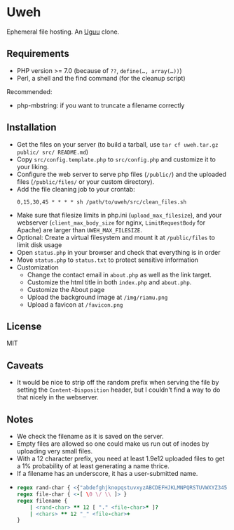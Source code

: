 # Uweh

Ephemeral file hosting. An [Uguu](https://github.com/nokonoko/Uguu) clone.

## Requirements

* PHP version >= 7.0 (because of `??`, `define(…, array(…))`)
* Perl, a shell and the find command (for the cleanup script)

Recommended:
- php-mbstring: if you want to truncate a filename correctly

## Installation

- Get the files on your server (to build a tarball, use `tar cf uweh.tar.gz public/ src/ README.md`)
- Copy `src/config.template.php` to `src/config.php` and customize it to your liking. 
- Configure the web server to serve php files (`/public/`) and the uploaded files (`/public/files/` or your custom directory).
- Add the file cleaning job to your crontab:
  ```cron
  0,15,30,45 * * * * sh /path/to/uweh/src/clean_files.sh
  ```
- Make sure that filesize limits in php.ini (`upload_max_filesize`), and your webserver (`client_max_body_size` for nginx, `LimitRequestBody` for Apache) are larger than `UWEH_MAX_FILESIZE`.
- Optional: Create a virtual filesystem and mount it at `/public/files` to limit disk usage
- Open `status.php` in your browser and check that everything is in order
- Move `status.php` to `status.txt` to protect sensitive information
- Customization
  - Change the contact email in `about.php` as well as the link target.
  - Customize the html title in both `index.php` and `about.php`.
  - Customize the About page
  - Upload the background image at `/img/riamu.png`
  - Upload a favicon at `/favicon.png`

## License

MIT

## Caveats

- It would be nice to strip off the random prefix when serving the file by setting the `Content-Disposition` header, but I couldn't find a way to do that nicely in the webserver.

## Notes

* We check the filename as it is saved on the server.
* Empty files are allowed so one could make us run out of inodes by uploading very small files.
* With a 12 character prefix, you need at least 1.9e12 uploaded files to get a 1% probability of at least generating a name thrice.
* If a filename has an underscore, it has a user-submitted name.
* ```raku
  regex rand-char { <{"abdefghjknopqstuvxyzABCDEFHJKLMNPQRSTUVWXYZ345679".comb}> }
  regex file-char { <-[ \0 \/ \\ ]> }
  regex filename {
      | <rand-char> ** 12 [ "." <file-char>* ]?
      | <chars> ** 12 "_" <file-char>+
  }
  ```